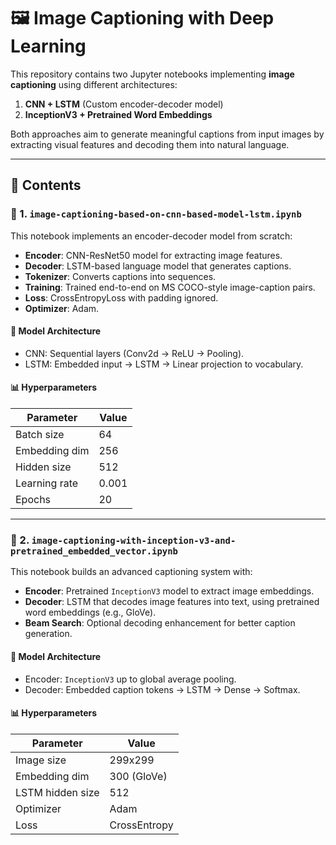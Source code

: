 # 🖼️ Image Captioning with Deep Learning

This repository contains two Jupyter notebooks implementing **image captioning** using different architectures:

1. **CNN + LSTM** (Custom encoder-decoder model)
2. **InceptionV3 + Pretrained Word Embeddings**

Both approaches aim to generate meaningful captions from input images by extracting visual features and decoding them into natural language.

---

## 📁 Contents

### 🔹 1. `image-captioning-based-on-cnn-based-model-lstm.ipynb`

This notebook implements an encoder-decoder model from scratch:

- **Encoder**: CNN-ResNet50 model for extracting image features.
- **Decoder**: LSTM-based language model that generates captions.
- **Tokenizer**: Converts captions into sequences.
- **Training**: Trained end-to-end on MS COCO-style image-caption pairs.
- **Loss**: CrossEntropyLoss with padding ignored.
- **Optimizer**: Adam.

#### 🧠 Model Architecture

- CNN: Sequential layers (Conv2d → ReLU → Pooling).
- LSTM: Embedded input → LSTM → Linear projection to vocabulary.

#### 📊 Hyperparameters

| Parameter     | Value       |
|---------------|-------------|
| Batch size    | 64          |
| Embedding dim | 256         |
| Hidden size   | 512         |
| Learning rate | 0.001       |
| Epochs        | 20          |

---

### 🔹 2. `image-captioning-with-inception-v3-and-pretrained_embedded_vector.ipynb`

This notebook builds an advanced captioning system with:

- **Encoder**: Pretrained `InceptionV3` model to extract image embeddings.
- **Decoder**: LSTM that decodes image features into text, using pretrained word embeddings (e.g., GloVe).
- **Beam Search**: Optional decoding enhancement for better caption generation.

#### 🧠 Model Architecture

- Encoder: `InceptionV3` up to global average pooling.
- Decoder: Embedded caption tokens → LSTM → Dense → Softmax.

#### 📊 Hyperparameters

| Parameter        | Value          |
|------------------|----------------|
| Image size       | 299x299        |
| Embedding dim    | 300 (GloVe)    |
| LSTM hidden size | 512            |
| Optimizer        | Adam           |
| Loss             | CrossEntropy   |


